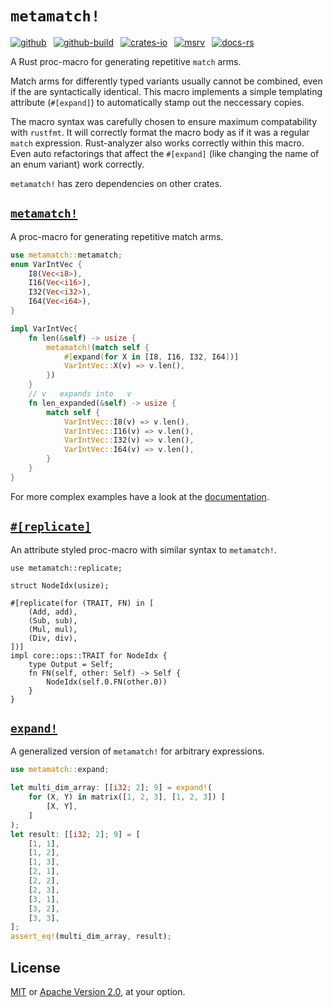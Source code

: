 # `metamatch!`

[![github]](https://github.com/cmrschwarz/metamatch)&ensp;
[![github-build]](https://github.com/cmrschwarz/metamatch/actions/workflows/ci.yml)&ensp;
[![crates-io]](https://crates.io/crates/metamatch)&ensp;
[![msrv]](https://crates.io/crates/metamatch)&ensp;
[![docs-rs]](https://docs.rs/metamatch)&ensp;

[github]: https://img.shields.io/badge/cmrschwarz/metamatch-8da0cb?labelColor=555555&logo=github
[github-build]: https://img.shields.io/github/actions/workflow/status/cmrschwarz/metamatch/ci.yml?branch=main&logo=github
[crates-io]: https://img.shields.io/crates/v/metamatch.svg?logo=rust
[msrv]: https://img.shields.io/crates/msrv/metamatch?logo=rust
[docs-rs]: https://img.shields.io/badge/docs.rs-metamatch-66c2a5?logo=docs.rs

A Rust proc-macro for generating repetitive `match` arms.

Match arms for differently typed variants usually cannot be combined,
even if the are syntactically identical.
This macro implements a simple templating attribute (`#[expand]`)
to automatically stamp out the neccessary copies.

The macro syntax was carefully chosen to ensure maximum compatability
with `rustfmt`. It will correctly format the macro body as if it was
a regular `match` expression. Rust-analyzer also works correctly within this macro.
Even auto refactorings that affect the `#[expand]` (like changing the
name of an enum variant) work correctly.

`metamatch!` has zero dependencies on other crates.

## [`metamatch!`](https://docs.rs/metamatch/latest/metamatch/macro.metamatch.html)

A proc-macro for generating repetitive match arms.

```rust
use metamatch::metamatch;
enum VarIntVec {
    I8(Vec<i8>),
    I16(Vec<i16>),
    I32(Vec<i32>),
    I64(Vec<i64>),
}

impl VarIntVec{
    fn len(&self) -> usize {
        metamatch!(match self {
            #[expand(for X in [I8, I16, I32, I64])]
            VarIntVec::X(v) => v.len(),
        })
    }
    // v   expands into   v
    fn len_expanded(&self) -> usize {
        match self {
            VarIntVec::I8(v) => v.len(),
            VarIntVec::I16(v) => v.len(),
            VarIntVec::I32(v) => v.len(),
            VarIntVec::I64(v) => v.len(),
        }
    }
}
```

For more complex examples have a look at the
[documentation](https://docs.rs/metamatch/latest/metamatch/macro.metamatch.html).


## [`#[replicate]`](https://docs.rs/metamatch/latest/metamatch/attr.replicate.html)
An attribute styled proc-macro with similar syntax to `metamatch!`.

```
use metamatch::replicate;

struct NodeIdx(usize);

#[replicate(for (TRAIT, FN) in [
    (Add, add),
    (Sub, sub),
    (Mul, mul),
    (Div, div),
])]
impl core::ops::TRAIT for NodeIdx {
    type Output = Self;
    fn FN(self, other: Self) -> Self {
        NodeIdx(self.0.FN(other.0))
    }
}

```

## [`expand!`](https://docs.rs/metamatch/latest/metamatch/macro.expand.html)
A generalized version of `metamatch!` for arbitrary expressions.

```rust
use metamatch::expand;

let multi_dim_array: [[i32; 2]; 9] = expand!(
    for (X, Y) in matrix([1, 2, 3], [1, 2, 3]) [
        [X, Y],
    ]
);
let result: [[i32; 2]; 9] = [
    [1, 1],
    [1, 2],
    [1, 3],
    [2, 1],
    [2, 2],
    [2, 3],
    [3, 1],
    [3, 2],
    [3, 3],
];
assert_eq!(multi_dim_array, result);
```




## License
[MIT](./LICENSE-MIT) or [Apache Version 2.0](./LICENSE-APACHE), at your option.
